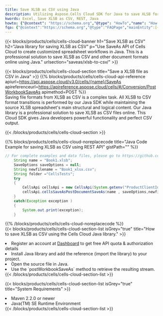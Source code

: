 ```yaml
---
title: Save XLSB as CSV using Java 
description: Utilizing Aspose.Cells Cloud SDK for Java to save XLSB format file as CSV format file. 
kwords: Excel, Save XLSB as CSV, REST, Java
howto: {"@context": "https://schema.org","@type": "HowTo","name": "How to save XLSB as CSV using the Cells Cloud Java library.","description": "How to save XLSB as CSV using the Cells Cloud Java library.","image": {"@type": "ImageObject"},"url": "/java/saveas/xlsb-to-csv/","step": [{ "@type": "HowToStep","name": "How to save XLSB as CSV using the Cells Cloud Java library. step 1", "image": {"@type": "ImageObject",},"url": "/java/saveas/xlsb-to-csv/","text": "Register an account at <a href='https://dashboard.aspose.cloud/'>Dashboard</a> to get free API quota & authorization details",},{ "@type": "HowToStep","name": "How to save XLSB as CSV using the Cells Cloud Java library. step 1", "image": {"@type": "ImageObject",},"url": "/java/saveas/xlsb-to-csv/","text": "Install Java library and add the reference (import the library) to your project.",},{ "@type": "HowToStep","name": "How to save XLSB as CSV using the Cells Cloud Java library. step 1", "image": {"@type": "ImageObject",},"url": "/java/saveas/xlsb-to-csv/","text": "Open the source file in Java.",},{ "@type": "HowToStep","name": "How to save XLSB as CSV using the Cells Cloud Java library. step 1", "image": {"@type": "ImageObject",},"url": "/java/saveas/xlsb-to-csv/","text": "Use the `postWorkbookSaveAs` method to retrieve the resulting stream.",}, ],"supply": {"@type": "HowToSupply","name": "document"},"tool": [{"@type": "HowToTool","name": "IntelliJ IDEA, Visual Studio Code, Eclipse"},{"@type": "HowToTool","name": "Aspose Cells"}],"totalTime": "PT6M"}
fqa: {"@context":"https://schema.org","@type":"FAQPage","mainEntity":[{"@type":"Question","name":"Why save file as other formats file in C# using REST API?","acceptedAnswer":{"@type":"Answer","text":"Documents are encoded in many ways, and some files may be incompatible with the software you use. To open and read such files, just save them as appropriate file formats.<br/><ol><li>Install .NET SDK and add the reference (import the library) to your project.</li><li>Open the source file in C# using REST API.</li><li>Call the PostWorkbookSaveAsRequest() method, passing an output filename with required extension.</li><li>Get the result of save as a separate file.</li></ol>"}},{"@type":"Question","name":"What file formats can I save as with your C# library?","acceptedAnswer":{"@type":"Answer","text":"We support a variety of file formats for conversion using .NET library, including XLSX, Excel, xls , PDF, CSV, HTML, Markdown, XML, PNG, JPG, TIFF, Json, TXT and many more."}},{"@type":"Question","name":"What is the maximum allowed file size for conversion using this .NET library?","acceptedAnswer":{"@type":"Answer","text":"There are no file size limits for format conversions using .NET library."}}]}
---
```



{{< blocks/products/cells/cells-cloud-banner h1="Save XLSB as CSV" h2="Java library for saving XLSB as CSV" p="Use SaveAs API of Cells Cloud to create customized spreadsheet workflows in Java. This is a professional solution to save XLSB as CSV and other document formats online using Java." urlsection="saveas/xlsb-to-csv/" >}}

{{< blocks/products/cells/cells-cloud-section  title="Save a XLSB file as CSV in Java" >}}
{{% blocks/products/cells/cells-cloud-api-reference  apiurl=https://api.aspose.cloud/v3.0/cells/{name}/SaveAs  apireferenceurl=https://apireference.aspose.cloud/cells/#/Conversion/PostWorkbookSaveAs  apimethod=POST %}}
<br/>
Saving file formats from XLSB as CSV is a complex task. All XLSB to CSV format transitions is performed by our Java SDK while maintaining the source XLSB spreadsheet's main structural and logical content. Our Java library is a professional solution to save XLSB as CSV files online. This Cloud SDK gives Java developers powerful functionality and perfect CSV output.

{{< /blocks/products/cells/cells-cloud-section >}}

{{% blocks/products/cells/cells-cloud-noreplacecode title="Java Code Example for saving XLSB as CSV using REST API" gistPath="" %}}
  
```java
// For complete examples and data files, please go to https://github.com/aspose-cells-cloud/aspose-cells-cloud-java/
    String name = "Book1.xlsb";
    SaveOptions saveOptions = null;
    String newfilename = "Book1_xlsx.csv";
    String folder ="CellsTests";
    try 
    {
        CellsApi cellsApi = new CellsApi(System.getenv("ProductClientId"), System.getenv("ProductClientSecret"));
        cellsApi.cellsSaveAsPostDocumentSaveAs(name , saveOptions,newfilename,false,false,folder,null,null,null,true);                       
    }
    catch(Exception exception )
    {
        System.out.print(exception);
    }
```
  
{{% /blocks/products/cells/cells-cloud-noreplacecode  %}}
<br/>
{{< blocks/products/cells/cells-cloud-section-list isGrey="true"  title="How to save XLSB as CSV using the Cells Cloud Java library." >}}
<li>Register an account at <a href="https://dashboard.aspose.cloud/">Dashboard</a> to get free API quota & authorization details</li>
<li>Install Java library and add the reference (import the library) to your project.</li>
<li>Open the source file in Java.</li>
<li>Use the `postWorkbookSaveAs` method to retrieve the resulting stream.</li>
{{< /blocks/products/cells/cells-cloud-section-list >}}

{{< blocks/products/cells/cells-cloud-section-list isGrey="true"  title="System Requirements" >}}
<li>Maven 2.2.0 or newer</li>
<li>Java(TM) SE Runtime Environment</li>
{{< /blocks/products/cells/cells-cloud-section-list >}}
